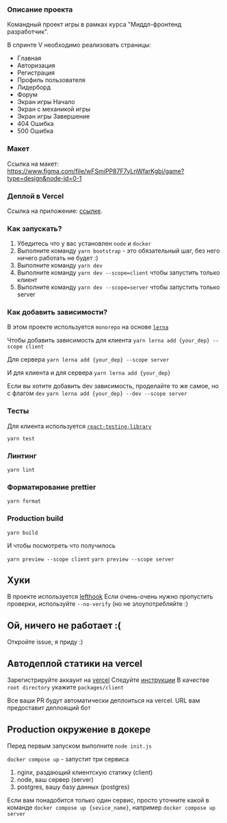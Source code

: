 ### Описание проекта

Командный проект игры в рамках курса "Миддл-фронтенд разработчик".

В спринте V необходимо реализовать страницы:

- Главная
- Авторизация
- Регистрация
- Профиль пользователя
- Лидерборд
- Форум
- Экран игры Начало
- Экран с механикой игры
- Экран игры Завершение
- 404 Ошибка
- 500 Ошибка

### Макет

Ссылка на макет: https://www.figma.com/file/wFSmiPP87F7yLnWfarKgbi/game?type=design&node-id=0-1

### Деплой в Vercel

Ссылка на приложение: [ссылке](https://team-project-praktikum-yandex-client.vercel.app/).

### Как запускать?

1. Убедитесь что у вас установлен `node` и `docker`
2. Выполните команду `yarn bootstrap` - это обязательный шаг, без него ничего работать не будет :)
3. Выполните команду `yarn dev`
4. Выполните команду `yarn dev --scope=client` чтобы запустить только клиент
5. Выполните команду `yarn dev --scope=server` чтобы запустить только server

### Как добавить зависимости?

В этом проекте используется `monorepo` на основе [`lerna`](https://github.com/lerna/lerna)

Чтобы добавить зависимость для клиента
`yarn lerna add {your_dep} --scope client`

Для сервера
`yarn lerna add {your_dep} --scope server`

И для клиента и для сервера
`yarn lerna add {your_dep}`

Если вы хотите добавить dev зависимость, проделайте то же самое, но с флагом `dev`
`yarn lerna add {your_dep} --dev --scope server`

### Тесты

Для клиента используется [`react-testing-library`](https://testing-library.com/docs/react-testing-library/intro/)

`yarn test`

### Линтинг

`yarn lint`

### Форматирование prettier

`yarn format`

### Production build

`yarn build`

И чтобы посмотреть что получилось

`yarn preview --scope client`
`yarn preview --scope server`

## Хуки

В проекте используется [lefthook](https://github.com/evilmartians/lefthook)
Если очень-очень нужно пропустить проверки, используйте `--no-verify` (но не злоупотребляйте :)

## Ой, ничего не работает :(

Откройте issue, я приду :)

## Автодеплой статики на vercel

Зарегистрируйте аккаунт на [vercel](https://vercel.com/)
Следуйте [инструкции](https://vitejs.dev/guide/static-deploy.html#vercel-for-git)
В качестве `root directory` укажите `packages/client`

Все ваши PR будут автоматически деплоиться на vercel. URL вам предоставит деплоящий бот

## Production окружение в докере

Перед первым запуском выполните `node init.js`

`docker compose up` - запустит три сервиса

1. nginx, раздающий клиентскую статику (client)
2. node, ваш сервер (server)
3. postgres, вашу базу данных (postgres)

Если вам понадобится только один сервис, просто уточните какой в команде
`docker compose up {sevice_name}`, например `docker compose up server`
